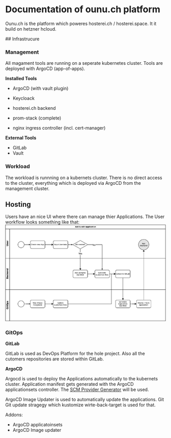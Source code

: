 # Documentation of ounu.ch platform
Ounu.ch is the platform which poweres hosterei.ch / hosterei.space. It it build on hetzner hcloud. 

## Infrastrucure
### Management
All magament tools are running on a seperate kubernetes cluster. Tools are deployed with ArgoCD (app-of-apps).

**Installed Tools**
- ArgoCD (with vault plugin)
- Keycloack
- hosterei.ch backend

- prom-stack (complete)
- nginx ingress controller (incl. cert-manager)

**External Tools**
- GitLab
- Vault

### Workload
The workload is runnning on a kubernets cluster. There is no direct access to the cluster, everything which is deployed via ArgoCD from the management cluster. 



## Hosting
Users have an nice UI where there can manage thier Applications. The User workflow looks something like that:
![User flow](./User-process.drawio.png?raw=true "Userprocess")


### GitOps
**GitLab**

GitLab is used as DevOps Platform for the hole project. Also all the cutomers repositories are stored within GitLab. 

**ArgoCD**

Argocd is used to deploy the Applications automatically to the kubernets cluster. Application manifest gets generated with the ArgoCD applicationsets controller. The [SCM Provider Generator](https://argocd-applicationset.readthedocs.io/en/stable/Generators-SCM-Provider/#scm-provider-generator) will be used.

ArgoCD Image Updater is used to automatically update the applications. Git Git update stragegy which kustomize wirte-back-target is used for that. 

Addons:
  - ArgoCD applicatoinsets 
  - ArgoCD Image updater